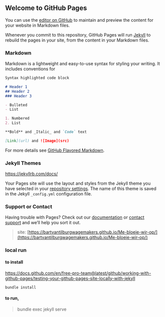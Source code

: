 ## Welcome to GitHub Pages

You can use the [editor on GitHub](https://github.com/bartvantilburgwagemakers/Me-bloeie-wir-op/edit/gh-pages/index.md) to maintain and preview the content for your website in Markdown files.

Whenever you commit to this repository, GitHub Pages will run [Jekyll](https://jekyllrb.com/) to rebuild the pages in your site, from the content in your Markdown files.

### Markdown

Markdown is a lightweight and easy-to-use syntax for styling your writing. It includes conventions for

```markdown
Syntax highlighted code block

# Header 1
## Header 2
### Header 3

- Bulleted
- List

1. Numbered
2. List

**Bold** and _Italic_ and `Code` text

[Link](url) and ![Image](src)
```

For more details see [GitHub Flavored Markdown](https://guides.github.com/features/mastering-markdown/).

### Jekyll Themes

https://jekyllrb.com/docs/

Your Pages site will use the layout and styles from the Jekyll theme you have selected in your [repository settings](https://github.com/bartvantilburgwagemakers/Me-bloeie-wir-op/settings). The name of this theme is saved in the Jekyll `_config.yml` configuration file.

### Support or Contact

Having trouble with Pages? Check out our [documentation](https://docs.github.com/categories/github-pages-basics/) or [contact support](https://github.com/contact) and we’ll help you sort it out.

> site:
> [https://bartvantilburgwagemakers.github.io/Me-bloeie-wir-op/](https://bartvantilburgwagemakers.github.io/Me-bloeie-wir-op/)


### local run

#### to install 
https://docs.github.com/en/free-pro-team@latest/github/working-with-github-pages/testing-your-github-pages-site-locally-with-jekyll

`bundle install`

#### to run,
> bundle exec jekyll serve
